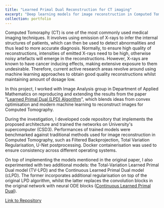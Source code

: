 ```yaml
---
title: "Learned Primal Dual Reconstruction for CT imaging"
excerpt: "Deep learning models for image reconstruction in Computed Tomography   <br/><img src='/images/CT_image.png'>"
collection: portfolio
---
```


Computed Tomoraphy (CT) is one of the most commonly used medical imaging techniques. It involves using emission of X-rays to infer the internal structures of patients, which can then be used to detect abnormalities and thus lead to more accurate diagnosis. Normally,
to ensure high quality of reconstructions, intensities of emitted X-rays need to be high, otherwise noisy artefacts will emerge in the reconstructions. However, X-rays are known to have cancer inducing effects, making extensive exposure to them undesirable. Therefore, current active research areas revolve around using machine learning approaches to obtain good quality reconstructions whilst maintaining amount of dosage low.

In this project, I worked with Image Analysis group in Department of Applied Mathematics on reproducing and extending the results from the paper "[Learned Primal Dual (LPD) Algorithm](https://arxiv.org/abs/1707.06474)", which blends ideas from convex optimisation and modern machine learning to reconstruct images for Computed Tomography.

During the investigation, I developed code repository that implements the proposed architecture and trained the networks on University's supercomputer (CSD3). Performances of trained models were benchmarked against traditional methods used for image reconstruction in Computed Tomography, such as Filtered Backprojection, Total Variation Regularisation, U-Net postprocessing. Docker containerisation was used to ensure consistency across different operating systems. 

On top of implementing the models mentioned in the original paper, I also experimented with two additional models: the Total-Variation Learned Primal Dual model (TV-LPD) and the Continuous Learned Primal Dual model (cLPD). The former incorporates additional regularisation on top of the original LPD algorithm, whilst the latter replaces the convolution blocks in the original network with neural ODE blocks ([Continuous Learned Primal Dual](https://arxiv.org/abs/2405.02478)).

[Link to Repository](https://github.com/LarryWang29/Learned-Primal-Dual)
